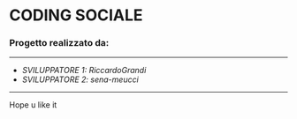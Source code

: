 # CODING SOCIALE
### **Progetto realizzato da:**
-----------------------------
* *SVILUPPATORE 1: RiccardoGrandi* 
* *SVILUPPATORE 2: sena-meucci* 
-----------------------------
Hope u like it
